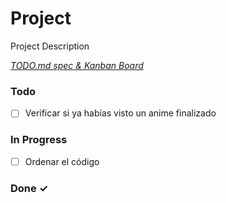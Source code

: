 # Project

Project Description

<em>[TODO.md spec & Kanban Board](https://bit.ly/3fCwKfM)</em>

### Todo

- [ ] Verificar si ya habías visto un anime finalizado  

### In Progress

- [ ] Ordenar el código  

### Done ✓


